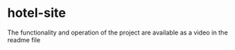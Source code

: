 # hotel-site
The functionality and operation of the project are available as a video in the readme file
